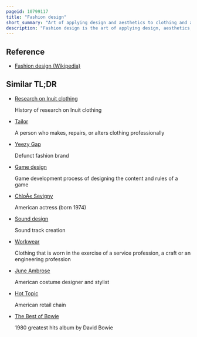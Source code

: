 ```yaml
---
pageid: 10799117
title: "Fashion design"
short_summary: "Art of applying design and aesthetics to clothing and accessories"
description: "Fashion design is the art of applying design, aesthetics, clothing construction and natural beauty to clothing and its accessories. It is influenced by Culture and different Trends, and has varied over Time and Place. 'a Fashion Designer creates Clothing, including Dresses, Suits, Pants, and Skirts, and Accessories like Shoes and Handbags, for Consumers. He or she can specialize in clothing Accessory or Jewelry Design or may work in more than one of these Fields."
---
```


## Reference

- [Fashion design (Wikipedia)](https://en.wikipedia.org/?curid=10799117)

## Similar TL;DR

- [Research on Inuit clothing](/tldr/en/research-on-inuit-clothing)

  History of research on Inuit clothing

- [Tailor](/tldr/en/tailor)

  A person who makes, repairs, or alters clothing professionally

- [Yeezy Gap](/tldr/en/yeezy-gap)

  Defunct fashion brand

- [Game design](/tldr/en/game-design)

  Game development process of designing the content and rules of a game

- [ChloÃ« Sevigny](/tldr/en/chloe-sevigny)

  American actress (born 1974)

- [Sound design](/tldr/en/sound-design)

  Sound track creation

- [Workwear](/tldr/en/workwear)

  Clothing that is worn in the exercise of a service profession, a craft or an engineering profession

- [June Ambrose](/tldr/en/june-ambrose)

  American costume designer and stylist

- [Hot Topic](/tldr/en/hot-topic)

  American retail chain

- [The Best of Bowie](/tldr/en/the-best-of-bowie)

  1980 greatest hits album by David Bowie
